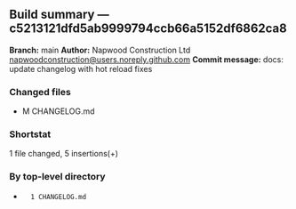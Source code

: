 ## Build summary — c5213121dfd5ab9999794ccb66a5152df6862ca8

**Branch:** main
**Author:** Napwood Construction Ltd <napwoodconstruction@users.noreply.github.com>
**Commit message:** docs: update changelog with hot reload fixes

### Changed files
 - M	CHANGELOG.md

### Shortstat
 1 file changed, 5 insertions(+)

### By top-level directory
 -       1 CHANGELOG.md
